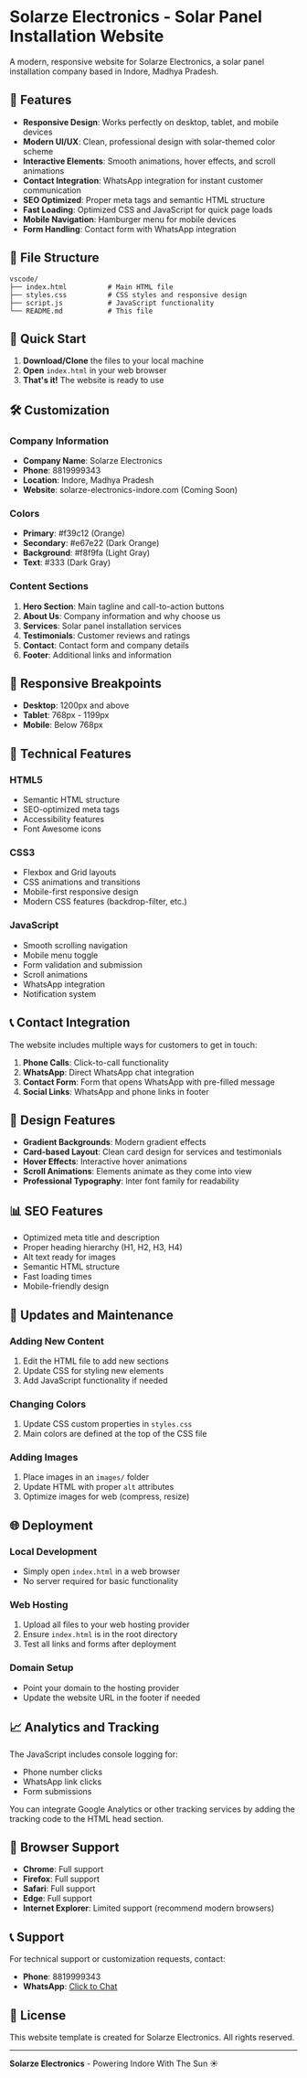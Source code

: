 # Solarze Electronics - Solar Panel Installation Website

A modern, responsive website for Solarze Electronics, a solar panel installation company based in Indore, Madhya Pradesh.

## 🌟 Features

- **Responsive Design**: Works perfectly on desktop, tablet, and mobile devices
- **Modern UI/UX**: Clean, professional design with solar-themed color scheme
- **Interactive Elements**: Smooth animations, hover effects, and scroll animations
- **Contact Integration**: WhatsApp integration for instant customer communication
- **SEO Optimized**: Proper meta tags and semantic HTML structure
- **Fast Loading**: Optimized CSS and JavaScript for quick page loads
- **Mobile Navigation**: Hamburger menu for mobile devices
- **Form Handling**: Contact form with WhatsApp integration

## 📁 File Structure

```
vscode/
├── index.html          # Main HTML file
├── styles.css          # CSS styles and responsive design
├── script.js           # JavaScript functionality
└── README.md           # This file
```

## 🚀 Quick Start

1. **Download/Clone** the files to your local machine
2. **Open** `index.html` in your web browser
3. **That's it!** The website is ready to use

## 🛠️ Customization

### Company Information
- **Company Name**: Solarze Electronics
- **Phone**: 8819999343
- **Location**: Indore, Madhya Pradesh
- **Website**: solarze-electronics-indore.com (Coming Soon)

### Colors
- **Primary**: #f39c12 (Orange)
- **Secondary**: #e67e22 (Dark Orange)
- **Background**: #f8f9fa (Light Gray)
- **Text**: #333 (Dark Gray)

### Content Sections
1. **Hero Section**: Main tagline and call-to-action buttons
2. **About Us**: Company information and why choose us
3. **Services**: Solar panel installation services
4. **Testimonials**: Customer reviews and ratings
5. **Contact**: Contact form and company details
6. **Footer**: Additional links and information

## 📱 Responsive Breakpoints

- **Desktop**: 1200px and above
- **Tablet**: 768px - 1199px
- **Mobile**: Below 768px

## 🔧 Technical Features

### HTML5
- Semantic HTML structure
- SEO-optimized meta tags
- Accessibility features
- Font Awesome icons

### CSS3
- Flexbox and Grid layouts
- CSS animations and transitions
- Mobile-first responsive design
- Modern CSS features (backdrop-filter, etc.)

### JavaScript
- Smooth scrolling navigation
- Mobile menu toggle
- Form validation and submission
- Scroll animations
- WhatsApp integration
- Notification system

## 📞 Contact Integration

The website includes multiple ways for customers to get in touch:

1. **Phone Calls**: Click-to-call functionality
2. **WhatsApp**: Direct WhatsApp chat integration
3. **Contact Form**: Form that opens WhatsApp with pre-filled message
4. **Social Links**: WhatsApp and phone links in footer

## 🎨 Design Features

- **Gradient Backgrounds**: Modern gradient effects
- **Card-based Layout**: Clean card design for services and testimonials
- **Hover Effects**: Interactive hover animations
- **Scroll Animations**: Elements animate as they come into view
- **Professional Typography**: Inter font family for readability

## 📊 SEO Features

- Optimized meta title and description
- Proper heading hierarchy (H1, H2, H3, H4)
- Alt text ready for images
- Semantic HTML structure
- Fast loading times
- Mobile-friendly design

## 🔄 Updates and Maintenance

### Adding New Content
1. Edit the HTML file to add new sections
2. Update CSS for styling new elements
3. Add JavaScript functionality if needed

### Changing Colors
1. Update CSS custom properties in `styles.css`
2. Main colors are defined at the top of the CSS file

### Adding Images
1. Place images in an `images/` folder
2. Update HTML with proper `alt` attributes
3. Optimize images for web (compress, resize)

## 🌐 Deployment

### Local Development
- Simply open `index.html` in a web browser
- No server required for basic functionality

### Web Hosting
1. Upload all files to your web hosting provider
2. Ensure `index.html` is in the root directory
3. Test all links and forms after deployment

### Domain Setup
- Point your domain to the hosting provider
- Update the website URL in the footer if needed

## 📈 Analytics and Tracking

The JavaScript includes console logging for:
- Phone number clicks
- WhatsApp link clicks
- Form submissions

You can integrate Google Analytics or other tracking services by adding the tracking code to the HTML head section.

## 🐛 Browser Support

- **Chrome**: Full support
- **Firefox**: Full support
- **Safari**: Full support
- **Edge**: Full support
- **Internet Explorer**: Limited support (recommend modern browsers)

## 📞 Support

For technical support or customization requests, contact:
- **Phone**: 8819999343
- **WhatsApp**: [Click to Chat](https://wa.me/918819999343)

## 📄 License

This website template is created for Solarze Electronics. All rights reserved.

---

**Solarze Electronics** - Powering Indore With The Sun ☀️ 